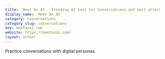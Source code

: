 ```yaml
---
title:  Meet An AI - Trending AI tool for Conversations and best alternatives
display_name:  Meet An AI
category: Conversations
category_slug: conversations
key: meetanai_com
website: https://meetanai.com/
layout: aitool
---
```


Practice conversations with digital personas.
